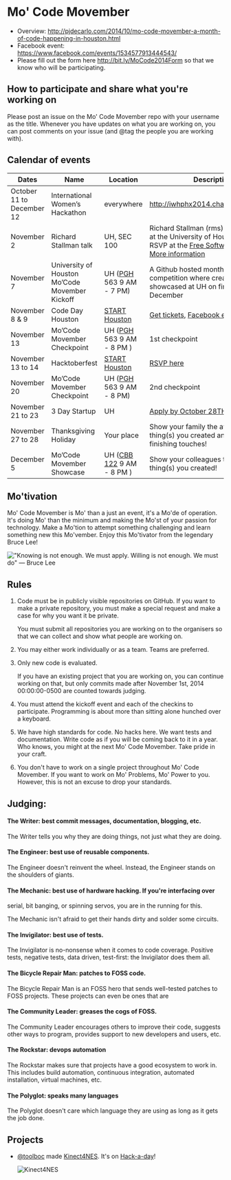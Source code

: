 # Mo' Code Movember

- Overview: <http://pjdecarlo.com/2014/10/mo-code-movember-a-month-of-code-happening-in-houston.html>
- Facebook event: <https://www.facebook.com/events/1534577913444543/>
- Please fill out the form here <http://bit.ly/MoCode2014Form> so that we know who will be participating.

## How to participate and share what you're working on

Please post an issue on the Mo' Code Movember repo with your username as the
title. Whenever you have updates on what you are working on, you can post
comments on your issue (and @tag the people you are working with).

## Calendar of events

| Dates | Name | Location | Description |
| ----- | ---- | -------- | ----------- |
| October 11 to December 12 | International Women’s Hackathon | everywhere | http://iwhphx2014.challengepost.com/ |
| November 2 | Richard Stallman talk | UH, SEC 100 | Richard Stallman (rms) is giving a talk at the University of Houston. You can RSVP at the [Free Software Foundation](http://www.fsf.org/events/rms-20141102-houston). [More information](http://bit.ly/uhrms2014) |
| November 7                | University of Houston Mo’Code Movember Kickoff | UH ([PGH](http://www.uh.edu/campus_map/buildings/PGH.html) 563 9 AM - 7 PM) | A Github hosted month-long competition where creations will be showcased at UH on first month of December |
| November 8 & 9 | Code Day Houston | [START Houston](https://www.google.com/maps/place/1121%20Delano%20St%2C%20Houston%20TX%2077003%2C%20US) | [Get tickets](https://codeday.org/houston), [Facebook event](https://www.facebook.com/events/715708395170645/) |
| November 13 | Mo’Code Movember Checkpoint | UH ([PGH](http://www.uh.edu/campus_map/buildings/PGH.html) 563 9 AM - 8 PM )|  1st checkpoint |
| November 13 to 14 | Hacktoberfest | [START Houston](https://www.google.com/maps/place/1121%20Delano%20St%2C%20Houston%20TX%2077003%2C%20US) | [RSVP here](http://hacktoberfe.st/)
| November 20 | Mo’Code Movember Checkpoint | UH ([PGH](http://www.uh.edu/campus_map/buildings/PGH.html) 563 9 AM - 8 PM) | 2nd checkpoint |
| November 21 to 23 | 3 Day Startup | UH | [Apply by October 28TH!](http://uofhouston.3daystartup.org/) |
| November 27 to 28 | Thanksgiving Holiday | Your place |  Show your family the awesome thing(s) you created and add those finishing touches! |
| December 5 | Mo’Code Movember Showcase | UH ([CBB 122](http://www.uh.edu/infotech/php/classrooms.php?class_id=193) 9 AM - 8 PM )| Show your colleagues the awesome thing(s) you created! |


## Mo'tivation

Mo' Code Movember is Mo' than a just an event, it's a Mo'de of operation. It's
doing Mo' than the minimum and making the Mo'st of your passion for technology.
Make a Mo'tion to attempt something challenging and learn something new this
Mo'vember. Enjoy this Mo'tivator from the legendary Bruce Lee!

!["Knowing is not enough. We must apply. Willing is not enough. We must do" — Bruce Lee](http://i.imgur.com/K08BXu1.jpg)






## Rules

1. Code must be in publicly visible repositories on GitHub. If you want to
   make a private repository, you must make a special request and make a case
   for why you want it be private.

   You must submit all repositories you are working on to the organisers so
   that we can collect and show what people are working on.

2. You may either work individually or as a team. Teams are preferred.

3. Only new code is evaluated.

   If you have an existing project that you are working on, you can continue
   working on that, but only commits made after November 1st, 2014
   00:00:00-0500 are counted towards judging.

4. You must attend the kickoff event and each of the checkins to participate.
   Programming is about more than sitting alone hunched over a keyboard.

5. We have high standards for code. No hacks here. We want tests and
   documentation. Write code as if you will be coming back to it in a year. Who
   knows, you might at the next Mo' Code Movember. Take pride in your craft.

5. You don't have to work on a single project throughout Mo' Code Movember. If
   you want to work on Mo' Problems, Mo' Power to you. However, this is not an
   excuse to drop your standards.

## Judging:

#### The Writer: best commit messages, documentation, blogging, etc.

  The Writer tells you why they are doing things, not just what they are doing.

#### The Engineer: best use of reusable components.

  The Engineer doesn't reinvent the wheel. Instead, the Engineer stands on the
  shoulders of giants.

#### The Mechanic: best use of hardware hacking. If you're interfacing over
  serial, bit banging, or spinning servos, you are in the running for this.

  The Mechanic isn't afraid to get their hands dirty and solder some circuits.

#### The Invigilator: best use of tests.

  The Invigilator is no-nonsense when it comes to code coverage. Positive
  tests, negative tests, data driven, test-first: the Invigilator does them
  all.
  
#### The Bicycle Repair Man: patches to FOSS code.

  The Bicycle Repair Man is an FOSS hero that sends well-tested patches
  to FOSS projects. These projects can even be ones that are

#### The Community Leader: greases the cogs of FOSS.

  The Community Leader encourages others to improve their code, suggests other
  ways to program, provides support to new developers and users, etc.

#### The Rockstar: devops automation

  The Rockstar makes sure that projects have a good ecosystem to work in. This
  includes build automation, continuous integration, automated installation,
  virtual machines, etc.

#### The Polyglot: speaks many languages

  The Polyglot doesn't care which language they are using as long as it gets
  the job done.

## Projects

- [@toolboc](https://github.com/toolboc) made [Kinect4NES](https://github.com/toolboc/Kinect4NES). It's on
  [Hack-a-day](http://hackaday.com/2014/10/25/using-kinect-to-play-super-mario-bros-3-on-nes-ensures-quick-death/)!

  ![Kinect4NES](https://hackadaycom.files.wordpress.com/2014/10/kinect4nes.png?w=580&h=340)
